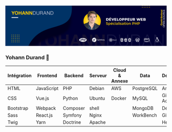 ![Cover](https://github.com/Yohann76/Yohann76/blob/main/img/BannerYOHANN%20DURAND.png)

### Yohann Durand 👋

<!-- I have been passionate about web technology for a long time. So I sought to educate myself in order to build a career out of my passion. Back-end development is my specialty. -->

|Intégration  |Frontend  |Backend  |Serveur  |Cloud & Annexe  |Data          |Déploiement   |CMS          |
|--           |--        |--       |--       |--              |--            |--            |--           |
|HTML         |JavaScript|PHP      |Debian   |AWS             |PostgreSQL    |Ansible       |Wordpress    |
|CSS          |Vue.js    |Python   |Ubuntu   |Docker          |MySQL         |Github Actions|Shopify      |
|Bootstrap    |Webpack   |Composer |shell    |                |MongoDB       |Déploiement   |Prestashop   |
|Sass         |React.js  |Symfony  |Nginx    |                |WorkBench     |GitlabCI      |             |
|Twig         |Yarn      |Doctrine |Apache   |                |              |Heroku        |             |


<!--
**Yohann76/Yohann76** is a ✨ _special_ ✨ repository because its `README.md` (this file) appears on your GitHub profile.


- 🔭 I’m currently working on private project, and open-source softwares
- 🌱 I’m currently learning python ( flask ) and .NET
- 💬 Ask me about PHP, symfony
<!--
- 👯 I’m looking to collaborate on ...
- 🤔 I’m looking for help with ...
- 📫 How to reach me: ...
- 😄 Pronouns: ...
- ⚡ Fun fact: ...

"# Yohann76"
-->
